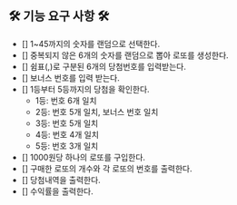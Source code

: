 ## 🛠 기능 요구 사항 🛠
- [] 1~45까지의 숫자를 랜덤으로 선택한다.
- [] 중복되지 않은 6개의 숫자를 랜덤으로 뽑아 로또를 생성한다.
- [] 쉼표(,)로 구분된 6개의 당첨번호를 입력받는다.
- [] 보너스 번호를 입력 받는다.
- [] 1등부터 5등까지의 당첨을 확인한다.
  - 1등: 번호 6개 일치
  - 2등: 번호 5개 일치, 보너스 번호 일치
  - 3등: 번호 5개 일치
  - 4등: 번호 4개 일치
  - 5등: 번호 3개 일치
- [] 1000원당 하나의 로또를 구입한다.
- [] 구매한 로또의 개수와 각 로또의 번호를 출력한다.
- [] 당첨내역을 출력한다.
- [] 수익률을 출력한다.


